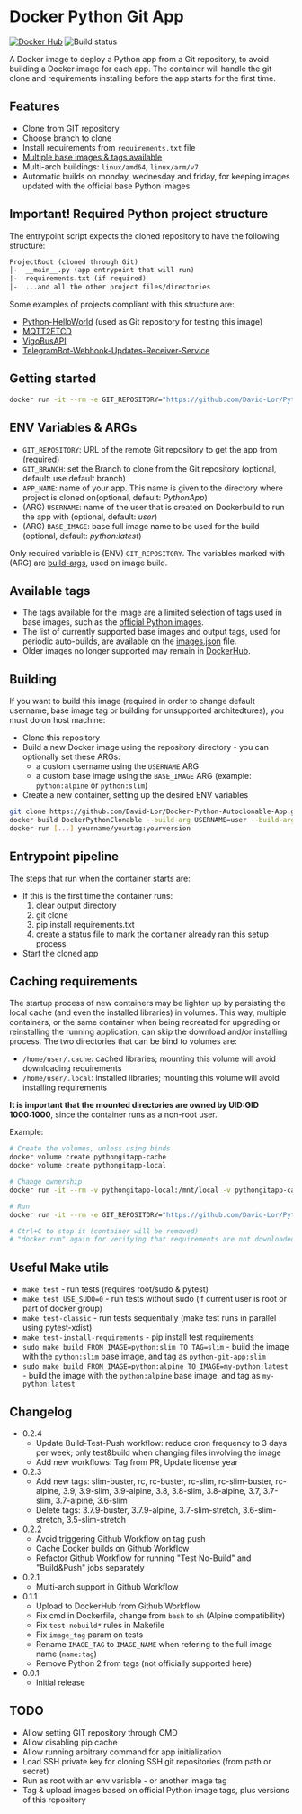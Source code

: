 # Docker Python Git App

[![Docker Hub](https://img.shields.io/badge/%20-DockerHub-blue?logo=docker&style=plastic)](https://hub.docker.com/r/davidlor/python-git-app)
![Build status](https://img.shields.io/github/workflow/status/David-Lor/Docker-Python-Git-App/Build,%20Test%20&%20Push?style=plastic)

A Docker image to deploy a Python app from a Git repository, to avoid building a Docker image for each app.
The container will handle the git clone and requirements installing before the app starts for the first time.

## Features

- Clone from GIT repository
- Choose branch to clone
- Install requirements from `requirements.txt` file
- [Multiple base images & tags available](images.json)
- Multi-arch buildings: `linux/amd64`, `linux/arm/v7`
- Automatic builds on monday, wednesday and friday, for keeping images updated with the official base Python images

## Important! Required Python project structure

The entrypoint script expects the cloned repository to have the following structure:

```txt
ProjectRoot (cloned through Git)
│-  __main__.py (app entrypoint that will run)
|-  requirements.txt (if required)
│-  ...and all the other project files/directories
```

Some examples of projects compliant with this structure are:

- [Python-HelloWorld](https://github.com/David-Lor/Python-HelloWorld) (used as Git repository for testing this image)
- [MQTT2ETCD](https://github.com/David-Lor/MQTT2ETCD)
- [VigoBusAPI](https://github.com/David-Lor/Python_VigoBusAPI)
- [TelegramBot-Webhook-Updates-Receiver-Service](https://github.com/David-Lor/TelegramBot-Webhook-Updates-Receiver-Service)

## Getting started

```bash
docker run -it --rm -e GIT_REPOSITORY="https://github.com/David-Lor/Python-HelloWorld.git" davidlor/python-git-app
```

## ENV Variables & ARGs

- `GIT_REPOSITORY`: URL of the remote Git repository to get the app from (required)
- `GIT_BRANCH`: set the Branch to clone from the Git repository (optional, default: use default branch)
- `APP_NAME`: name of your app. This name is given to the directory where project is cloned on(optional, default: _PythonApp_)
- (ARG) `USERNAME`: name of the user that is created on Dockerbuild to run the app with (optional, default: _user_)
- (ARG) `BASE_IMAGE`: base full image name to be used for the build (optional, default: _python:latest_)

Only required variable is (ENV) `GIT_REPOSITORY`.
The variables marked with (ARG) are [build-args](https://docs.docker.com/engine/reference/commandline/build/#set-build-time-variables---build-arg), used on image build.

## Available tags

- The tags available for the image are a limited selection of tags used in base images, such as the [official Python images](https://hub.docker.com/_/python/).
- The list of currently supported base images and output tags, used for periodic auto-builds, are available on the [images.json](images.json) file.
- Older images no longer supported may remain in [DockerHub](https://hub.docker.com/r/davidlor/python-git-app/tags?page=1&ordering=-last_updated).

## Building

If you want to build this image (required in order to change default username, base image tag or building
for unsupported architedtures), you must do on host machine:

- Clone this repository
- Build a new Docker image using the repository directory - you can optionally set these ARGs:
  - a custom username using the `USERNAME` ARG
  - a custom base image using the `BASE_IMAGE` ARG (example: `python:alpine` or `python:slim`)
- Create a new container, setting up the desired ENV variables

```bash
git clone https://github.com/David-Lor/Docker-Python-Autoclonable-App.git DockerPythonClonable
docker build DockerPythonClonable --build-arg USERNAME=user --build-arg BASE_IMAGE=python:slim -t yourname/yourtag:yourversion
docker run [...] yourname/yourtag:yourversion
```

## Entrypoint pipeline

The steps that run when the container starts are:

- If this is the first time the container runs:
    1. clear output directory
    2. git clone
    3. pip install requirements.txt
    4. create a status file to mark the container already ran this setup process
- Start the cloned app

## Caching requirements

The startup process of new containers may be lighten up by persisting the local cache (and even the installed libraries) in volumes.
This way, multiple containers, or the same container when being recreated for upgrading or reinstalling the running application, can skip the download and/or installing process.
The two directories that can be bind to volumes are:

- `/home/user/.cache`: cached libraries; mounting this volume will avoid downloading requirements
- `/home/user/.local`: installed libraries; mounting this volume will avoid installing requirements

**It is important that the mounted directories are owned by UID:GID 1000:1000**, since the container runs as a non-root user.

Example:

```bash
# Create the volumes, unless using binds
docker volume create pythongitapp-cache
docker volume create pythongitapp-local

# Change ownership
docker run -it --rm -v pythongitapp-local:/mnt/local -v pythongitapp-cache:/mnt/cache alpine sh -c "chown 1000:1000 /mnt/*"

# Run
docker run -it --rm -e GIT_REPOSITORY="https://github.com/David-Lor/Python-HelloWorld.git" -e GIT_BRANCH="fastapi" -v pythongitapp-local:/home/user/.local -v pythongitapp-cache:/home/user/.cache davidlor/python-git-app

# Ctrl+C to stop it (container will be removed)
# "docker run" again for verifying that requirements are not downloaded/installed again
```

## Useful Make utils

- `make test` - run tests (requires root/sudo & pytest)
- `make test USE_SUDO=0` - run tests without sudo (if current user is root or part of docker group)
- `make test-classic` - run tests sequentially (make test runs in parallel using pytest-xdist)
- `make test-install-requirements` - pip install test requirements
- `sudo make build FROM_IMAGE=python:slim TO_TAG=slim` - build the image with the `python:slim` base image, and tag as `python-git-app:slim`
- `sudo make build FROM_IMAGE=python:alpine TO_IMAGE=my-python:latest` - build the image with the `python:alpine` base image, and tag as `my-python:latest`

## Changelog

- 0.2.4
  - Update Build-Test-Push workflow: reduce cron frequency to 3 days per week; only test&build when changing files involving the image
  - Add new workflows: Tag from PR, Update license year
- 0.2.3
  - Add new tags: slim-buster, rc, rc-buster, rc-slim, rc-slim-buster, rc-alpine, 3.9, 3.9-slim, 3.9-alpine, 3.8, 3.8-slim, 3.8-alpine, 3.7, 3.7-slim, 3.7-alpine, 3.6-slim
  - Delete tags: 3.7.9-buster, 3.7.9-alpine, 3.7-slim-stretch, 3.6-slim-stretch, 3.5-slim-stretch
- 0.2.2
    - Avoid triggering Github Workflow on tag push
    - Cache Docker builds on Github Workflow
    - Refactor Github Workflow for running "Test No-Build" and "Build&Push" jobs separately
- 0.2.1
    - Multi-arch support in Github Workflow
- 0.1.1
    - Upload to DockerHub from Github Workflow
    - Fix cmd in Dockerfile, change from `bash` to `sh` (Alpine compatibility)
    - Fix `test-nobuild*` rules in Makefile
    - Fix `image_tag` param on tests
    - Rename `IMAGE_TAG` to `IMAGE_NAME` when refering to the full image name (`name:tag`)
    - Remove Python 2 from tags (not officially supported here)
- 0.0.1
    - Initial release

## TODO

- Allow setting GIT repository through CMD
- Allow disabling pip cache
- Allow running arbitrary command for app initialization
- Load SSH private key for cloning SSH git repositories (from path or secret)
- Run as root with an env variable - or another image tag
- Tag & upload images based on official Python image tags, plus versions of this repository
